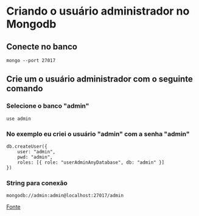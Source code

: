 # Criando o usuário administrador no Mongodb

## Conecte no banco

    mongo --port 27017
	
## Crie um o usuário administrador com o seguinte comando

### Selecione o banco "admin"

    use admin

### No exemplo eu criei o usuário "admin" com a senha "admin"

	db.createUser({
		user: "admin",
		pwd: "admin",
		roles: [{ role: "userAdminAnyDatabase", db: "admin" }]
	})
	
### String para conexão

    mongodb://admin:admin@localhost:27017/admin
	
[Fonte](https://stackoverflow.com/a/38921949/7986223)